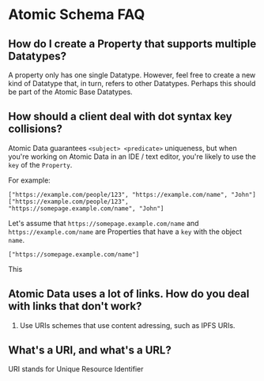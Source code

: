 # Atomic Schema FAQ

## How do I create a Property that supports multiple Datatypes?

A property only has one single Datatype.
However, feel free to create a new kind of Datatype that, in turn, refers to other Datatypes.
Perhaps this should be part of the Atomic Base Datatypes.

## How should a client deal with dot syntax key collisions?

Atomic Data guarantees `<subject> <predicate>` uniqueness, but when you're working on Atomic Data in an IDE / text editor, you're likely to use the `key` of the `Property`.

For example:

```ndjson
["https://example.com/people/123", "https://example.com/name", "John"]
["https://example.com/people/123", "https://somepage.example.com/name", "John"]
```

Let's assume that `https://somepage.example.com/name` and `https://example.com/name` are Properties that have a `key` with the object `name`.

```ndjson
["https://somepage.example.com/name"]
```

This

## Atomic Data uses a lot of links. How do you deal with links that don't work?

1. Use URIs schemes that use content adressing, such as IPFS URIs.

## What's a URI, and what's a URL?

URI stands for Unique Resource Identifier
